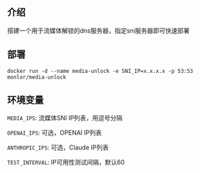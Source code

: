## 介绍

搭建一个用于流媒体解锁的dns服务器，指定sni服务器即可快速部署

## 部署

```
docker run -d --name media-unlock -e SNI_IP=x.x.x.x -p 53:53 monlor/media-unlock
```

## 环境变量

`MEDIA_IPS`: 流媒体SNI IP列表，用逗号分隔

`OPENAI_IPS`: 可选，OPENAI IP列表

`ANTHROPIC_IPS`: 可选，Claude IP列表

`TEST_INTERVAL`: IP可用性测试间隔，默认60